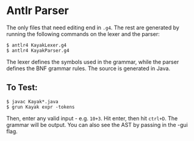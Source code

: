 # Antlr Parser

The only files that need editing end in `.g4`. The rest are generated by running the following commands on the lexer and the parser:

```$xslt
$ antlr4 KayakLexer.g4
$ antlr4 KayakParser.g4
```

The lexer defines the symbols used in the grammar, while the parser defines the BNF grammar rules. The source is generated in Java.

## To Test:

```$xslt
$ javac Kayak*.java
$ grun Kayak expr -tokens
``` 
Then, enter any valid input - e.g. `10+3`. Hit enter, then hit `ctrl+D`. The grammar will be output. 
You can also see the AST by passing in the -gui flag.